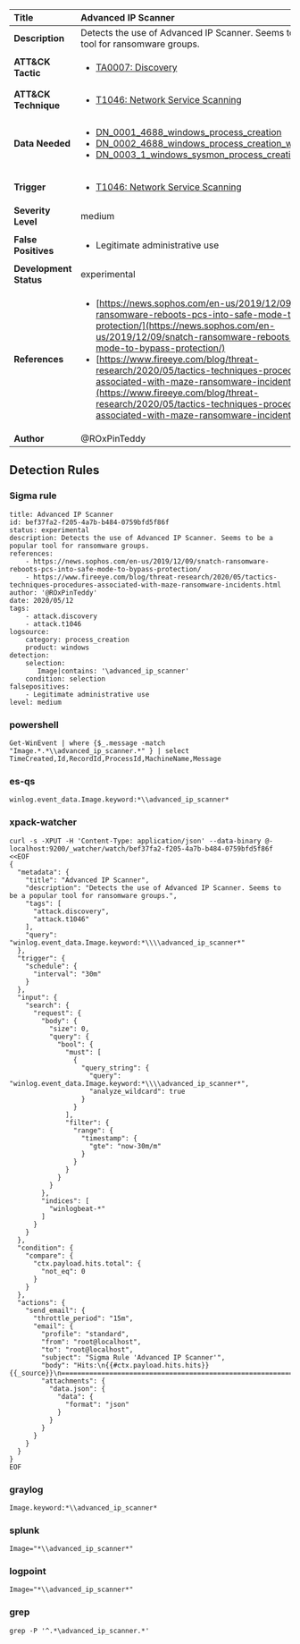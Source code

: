 | Title                    | Advanced IP Scanner       |
|:-------------------------|:------------------|
| **Description**          | Detects the use of Advanced IP Scanner. Seems to be a popular tool for ransomware groups. |
| **ATT&amp;CK Tactic**    |  <ul><li>[TA0007: Discovery](https://attack.mitre.org/tactics/TA0007)</li></ul>  |
| **ATT&amp;CK Technique** | <ul><li>[T1046: Network Service Scanning](https://attack.mitre.org/techniques/T1046)</li></ul>  |
| **Data Needed**          | <ul><li>[DN_0001_4688_windows_process_creation](../Data_Needed/DN_0001_4688_windows_process_creation.md)</li><li>[DN_0002_4688_windows_process_creation_with_commandline](../Data_Needed/DN_0002_4688_windows_process_creation_with_commandline.md)</li><li>[DN_0003_1_windows_sysmon_process_creation](../Data_Needed/DN_0003_1_windows_sysmon_process_creation.md)</li></ul>  |
| **Trigger**              | <ul><li>[T1046: Network Service Scanning](../Triggers/T1046.md)</li></ul>  |
| **Severity Level**       | medium |
| **False Positives**      | <ul><li>Legitimate administrative use</li></ul>  |
| **Development Status**   | experimental |
| **References**           | <ul><li>[https://news.sophos.com/en-us/2019/12/09/snatch-ransomware-reboots-pcs-into-safe-mode-to-bypass-protection/](https://news.sophos.com/en-us/2019/12/09/snatch-ransomware-reboots-pcs-into-safe-mode-to-bypass-protection/)</li><li>[https://www.fireeye.com/blog/threat-research/2020/05/tactics-techniques-procedures-associated-with-maze-ransomware-incidents.html](https://www.fireeye.com/blog/threat-research/2020/05/tactics-techniques-procedures-associated-with-maze-ransomware-incidents.html)</li></ul>  |
| **Author**               | @ROxPinTeddy |


## Detection Rules

### Sigma rule

```
title: Advanced IP Scanner 
id: bef37fa2-f205-4a7b-b484-0759bfd5f86f
status: experimental
description: Detects the use of Advanced IP Scanner. Seems to be a popular tool for ransomware groups.
references:
    - https://news.sophos.com/en-us/2019/12/09/snatch-ransomware-reboots-pcs-into-safe-mode-to-bypass-protection/
    - https://www.fireeye.com/blog/threat-research/2020/05/tactics-techniques-procedures-associated-with-maze-ransomware-incidents.html
author: '@ROxPinTeddy'
date: 2020/05/12
tags:
    - attack.discovery
    - attack.t1046
logsource:
    category: process_creation
    product: windows
detection:
    selection:
       Image|contains: '\advanced_ip_scanner'
    condition: selection
falsepositives:
    - Legitimate administrative use
level: medium

```





### powershell
    
```
Get-WinEvent | where {$_.message -match "Image.*.*\\advanced_ip_scanner.*" } | select TimeCreated,Id,RecordId,ProcessId,MachineName,Message
```


### es-qs
    
```
winlog.event_data.Image.keyword:*\\advanced_ip_scanner*
```


### xpack-watcher
    
```
curl -s -XPUT -H 'Content-Type: application/json' --data-binary @- localhost:9200/_watcher/watch/bef37fa2-f205-4a7b-b484-0759bfd5f86f <<EOF
{
  "metadata": {
    "title": "Advanced IP Scanner",
    "description": "Detects the use of Advanced IP Scanner. Seems to be a popular tool for ransomware groups.",
    "tags": [
      "attack.discovery",
      "attack.t1046"
    ],
    "query": "winlog.event_data.Image.keyword:*\\\\advanced_ip_scanner*"
  },
  "trigger": {
    "schedule": {
      "interval": "30m"
    }
  },
  "input": {
    "search": {
      "request": {
        "body": {
          "size": 0,
          "query": {
            "bool": {
              "must": [
                {
                  "query_string": {
                    "query": "winlog.event_data.Image.keyword:*\\\\advanced_ip_scanner*",
                    "analyze_wildcard": true
                  }
                }
              ],
              "filter": {
                "range": {
                  "timestamp": {
                    "gte": "now-30m/m"
                  }
                }
              }
            }
          }
        },
        "indices": [
          "winlogbeat-*"
        ]
      }
    }
  },
  "condition": {
    "compare": {
      "ctx.payload.hits.total": {
        "not_eq": 0
      }
    }
  },
  "actions": {
    "send_email": {
      "throttle_period": "15m",
      "email": {
        "profile": "standard",
        "from": "root@localhost",
        "to": "root@localhost",
        "subject": "Sigma Rule 'Advanced IP Scanner'",
        "body": "Hits:\n{{#ctx.payload.hits.hits}}{{_source}}\n================================================================================\n{{/ctx.payload.hits.hits}}",
        "attachments": {
          "data.json": {
            "data": {
              "format": "json"
            }
          }
        }
      }
    }
  }
}
EOF

```


### graylog
    
```
Image.keyword:*\\advanced_ip_scanner*
```


### splunk
    
```
Image="*\\advanced_ip_scanner*"
```


### logpoint
    
```
Image="*\\advanced_ip_scanner*"
```


### grep
    
```
grep -P '^.*\advanced_ip_scanner.*'
```



